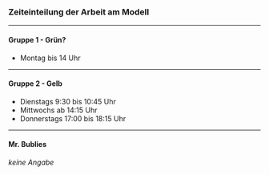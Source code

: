 ### Zeiteinteilung der Arbeit am Modell
----
#### Gruppe 1 - Grün?

- Montag bis 14 Uhr


----
#### Gruppe 2 - Gelb

- Dienstags 9:30 bis 10:45 Uhr
- Mittwochs ab 14:15 Uhr
- Donnerstags 17:00 bis 18:15 Uhr

----
#### Mr. Bublies

*keine Angabe*
